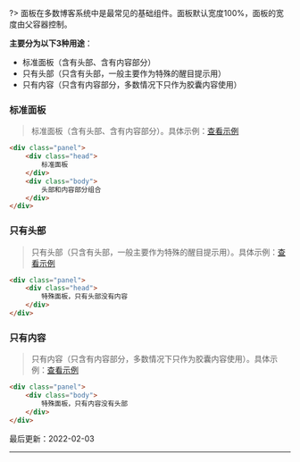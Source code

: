 ?> 面板在多数博客系统中是最常见的基础组件。面板默认宽度100%，面板的宽度由父容器控制。

**主要分为以下3种用途**：

* 标准面板（含有头部、含有内容部分）
* 只有头部（只含有头部，一般主要作为特殊的醒目提示用）
* 只有内容（只含有内容部分，多数情况下只作为胶囊内容使用）

### 标准面板

> 标准面板（含有头部、含有内容部分）。具体示例：[查看示例](https://www.blogui.cn/design/view.html?pageurl=https://www.blogui.cn/examples/component-panel-1.html)

```html
<div class="panel">
    <div class="head">
        标准面板
    </div>
    <div class="body">
        头部和内容部分组合
    </div>
</div>
```

### 只有头部

> 只有头部（只含有头部，一般主要作为特殊的醒目提示用）。具体示例：[查看示例](https://www.blogui.cn/design/view.html?pageurl=https://www.blogui.cn/examples/component-panel-2.html)

```html
<div class="panel">
    <div class="head">
        特殊面板，只有头部没有内容
    </div>
</div>
```

### 只有内容

> 只有内容（只含有内容部分，多数情况下只作为胶囊内容使用）。具体示例：[查看示例](https://www.blogui.cn/design/view.html?pageurl=https://www.blogui.cn/examples/component-panel-3.html)

```html
<div class="panel">
    <div class="body">
        特殊面板，只有内容没有头部
    </div>
</div>
```

最后更新：2022-02-03

---
